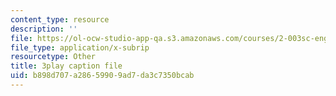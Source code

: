 ```yaml
---
content_type: resource
description: ''
file: https://ol-ocw-studio-app-qa.s3.amazonaws.com/courses/2-003sc-engineering-dynamics-fall-2011/b898d707a28659909ad7da3c7350bcab_mB_rrEN_Ltc.vtt
file_type: application/x-subrip
resourcetype: Other
title: 3play caption file
uid: b898d707-a286-5990-9ad7-da3c7350bcab
---
```

